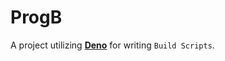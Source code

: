 # ProgB
A project utilizing **[Deno]** for writing `Build Scripts`.





[Deno]: https://deno.land/
